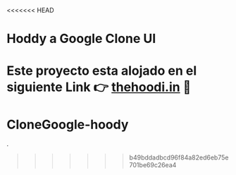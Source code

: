 <<<<<<< HEAD
# Hoddy a Google Clone UI

Este proyecto esta alojado en el siguiente Link 👉 [thehoodi.in](http://thehoodi.in) 🎉
=======
# CloneGoogle-hoody
.
>>>>>>> b49bddadbcd96f84a82ed6eb75e701be69c26ea4
